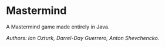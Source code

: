 Mastermind
==========

A Mastermind game made entirely in Java.

*Authors: Ian Ozturk, Darrel-Day Guerrero, Anton Shevchencko.*

